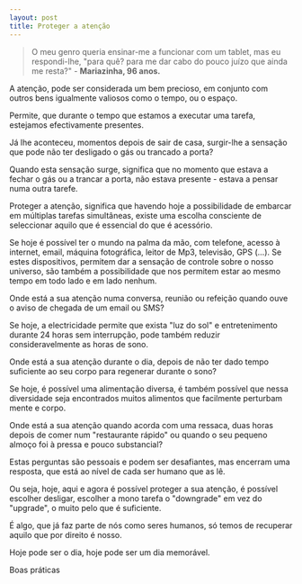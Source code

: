 ```yaml
---
layout: post
title: Proteger a atenção
---
```

>O meu genro queria ensinar-me a funcionar com um tablet, mas eu respondi-lhe, "para quê? para me dar cabo do pouco juízo que ainda me resta?" - **Mariazinha, 96 anos.**

A atenção, pode ser considerada um bem precioso, em conjunto com outros bens igualmente valiosos como o tempo, ou o espaço. 

Permite, que durante o tempo que estamos a executar uma tarefa, estejamos efectivamente presentes. 

Já lhe aconteceu, momentos depois de sair de casa, surgir-lhe a sensação que pode não ter desligado o gás ou trancado a porta?

Quando esta sensação surge, significa que no momento que estava a fechar o gás ou a trancar a porta, não estava presente - estava a pensar numa outra tarefe. 

Proteger a atenção, significa que havendo hoje a possibilidade de embarcar em múltiplas tarefas simultâneas, existe uma escolha consciente de seleccionar aquilo que é essencial do que é acessório. 

Se hoje é possível ter o mundo na palma da mão, com telefone, acesso à internet, email, máquina fotográfica, leitor de Mp3,  televisão, GPS (…). Se estes dispositivos, permitem dar a sensação de controle sobre o nosso universo, são também a possibilidade que nos permitem estar ao mesmo tempo em todo lado e em lado nenhum. 

Onde está a sua atenção numa conversa, reunião ou refeição quando ouve o aviso de chegada de um email ou SMS?

Se hoje, a electricidade permite que exista "luz do sol" e entretenimento durante 24 horas sem interrupção, pode também reduzir consideravelmente as horas de sono.

Onde está a sua atenção durante o dia, depois de não ter dado tempo suficiente ao seu corpo para regenerar durante o sono?

Se hoje, é possível uma alimentação diversa, é também possível que nessa diversidade seja encontrados muitos alimentos que facilmente perturbam mente e corpo. 

Onde está a sua atenção quando acorda com uma ressaca, duas horas depois de comer num "restaurante rápido" ou quando o seu pequeno almoço foi à pressa e pouco substancial?

Estas perguntas são pessoais e podem ser desafiantes, mas encerram uma resposta, que está ao nível de cada ser humano que as lê. 

Ou seja, hoje, aqui e agora é possível proteger a sua atenção, é possível escolher desligar, escolher a mono tarefa o "downgrade" em vez do "upgrade", o muito pelo que é suficiente. 

É algo, que já faz parte de nós como seres humanos, só temos de recuperar aquilo que por direito é nosso.

Hoje pode ser o dia, hoje pode ser um dia memorável. 

Boas práticas 